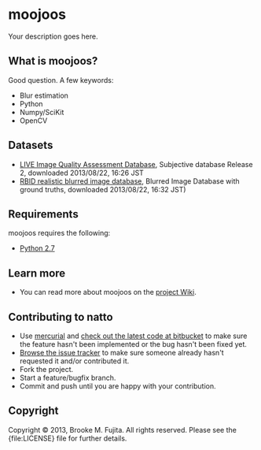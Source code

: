 # moojoos
Your description goes here.

## What is moojoos?
Good question. A few keywords:

-  Blur estimation
-  Python
-  Numpy/SciKit
-  OpenCV

## Datasets

-  [LIVE Image Quality Assessment Database](http://live.ece.utexas.edu/research/quality/subjective.htm), Subjective database Release 2, downloaded 2013/08/22, 16:26 JST 
-  [RBID realistic blurred image database](http://www02.lps.ufrj.br/~eduardo/eduardo_oficial/ImageDatabase.htm), Blurred Image Database with ground truths, downloaded 2013/08/22, 16:32 JST)

## Requirements
moojoos requires the following:

-  [Python 2.7](http://docs.python.org/release/2.7.5/)

## Learn more 
- You can read more about moojoos on the [project Wiki](https://bitbucket.org/buruzaemon/moojoos/wiki/Home).

## Contributing to natto
-  Use [mercurial](http://mercurial.selenic.com/) and [check out the latest code at bitbucket](https://bitbucket.org/buruzaemon/moojoos/src/) to make sure the feature hasn't been implemented or the bug hasn't been fixed yet.
-  [Browse the issue tracker](https://bitbucket.org/buruzaemon/moojoos/issues/) to make sure someone already hasn't requested it and/or contributed it.
-  Fork the project.
-  Start a feature/bugfix branch.
-  Commit and push until you are happy with your contribution.

## Copyright
Copyright &copy; 2013, Brooke M. Fujita. All rights reserved. Please see the {file:LICENSE} file for further details. 
